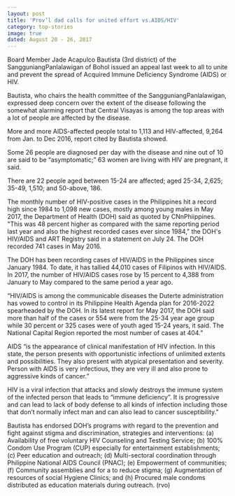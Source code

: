 ```yaml
---
layout: post
title: 'Prov’l dad calls for united effort vs.AIDS/HIV'
category: top-stories
image: true
dated: August 20 - 26, 2017
---
```


Board Member Jade Acapulco Bautista (3rd district) of the SangguniangPanlalawigan of Bohol issued an appeal last week to all to unite and prevent the spread of Acquired Immune Deficiency Syndrome (AIDS) or HIV.

Bautista, who chairs the health committee of the SangguniangPanlalawigan, expressed deep concern over the extent of the disease following the somewhat alarming report that Central Visayas is among the top areas with a lot of people are affected by the disease.

More and more AIDS-affected people total to 1,113 and HIV-affected, 9,264 from Jan. to Dec 2016, report cited by Bautista showed.

Some 26 people are diagnosed per day with the disease and nine out of 10 are said to be “asymptomatic;” 63 women are living with HIV are pregnant, it said.

There are 22 people aged between 15-24 are affected; aged 25-34, 2,625; 35-49, 1,510; and 50-above, 186.

The monthly number of HIV-positive cases in the Philippines hit a record high since 1984 to 1,098 new cases, mostly among young males in May 2017, the Department of Health (DOH) said as quoted by CNnPhiippines. "This was 48 percent higher as compared with the same reporting period last year and also the highest recorded cases ever since 1984," the DOH's HIV/AIDS and ART Registry said in a statement on July 24. The DOH recorded 741 cases in May 2016.

The DOH has been recording cases of HIV/AIDS in the Philippines since January 1984. To date, it has tallied  44,010 cases of Filipinos with HIV/AIDS. In 2017, the number of HIV/AIDS cases rose by 15 percent to 4,388 from January to May compared to the same period a year ago.

“HIV/AIDS is among the communicable diseases the Duterte administration has vowed to control in its Philippine Health Agenda plan for 2016-2022 spearheaded by the DOH. In its latest report for May 2017, the DOH said more than half of the cases or 554 were from the 25-34 year age group while 30 percent or 325 cases were of youth aged 15-24 years, it said. The National Capital Region reported the most number of cases at 404.”

AIDS “is the appearance of clinical manifestation of HIV infection. In this state, the person presents with opportunistic infections of unlimited extents and possibilities. They also present with atypical presentation and severity. Person with AIDS is very infectious, they are very ill and also prone to aggressive kinds of cancer.”

HIV is a viral infection that attacks and slowly destroys the immune system of the infected person that leads to “immune deficiency”. It is progressive and can lead to lack of body defense to all kinds of infection including those that don’t normally infect man and can also lead to cancer susceptibility.”

Bautista has endorsed DOH’s programs with regard to the prevention and fight against stigma and discrimination, strategies and interventions: (a) Availability of free voluntary HIV Counseling and Testing Service; (b) 100% Condom Use Program (CUP) especially for entertainment establishments; (c) Peer education and outreach; (d) Multi-sectoral coordination through Philippine National AIDS Council (PNAC); (e) Empowerment of communities; (f) Community assemblies and for a to reduce stigma; (g) Augmentation of resources of social Hygiene Clinics; and (h) Procured male condoms distributed as education materials during outreach. (rvo)
